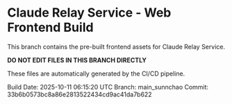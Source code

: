 # Claude Relay Service - Web Frontend Build

This branch contains the pre-built frontend assets for Claude Relay Service.

**DO NOT EDIT FILES IN THIS BRANCH DIRECTLY**

These files are automatically generated by the CI/CD pipeline.

Build Date: 2025-10-11 06:15:20 UTC
Branch: main_sunnchao
Commit: 33b6b0573bc8a86e2813522434cd9ac41da7b622
